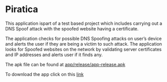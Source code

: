 # Piratica
This application ispart of a test based project which includes carrying out a DNS Spoof attack with the spoofed website having a certificate.

The application checks for possible DNS Spoofing attacks on user’s device and alerts the user if they are being a victim to such attack.
The application looks for Spoofed websites on the network by validating server certificates and IP addresses and alerts user if it finds any.


The apk file can be found at [app/release/app-release.apk](https://github.com/Ashish-Kumar-Singh/Piratica/tree/master/app/release)

To download the app click on this [link](https://github.com/Ashish-Kumar-Singh/Piratica/raw/master/app/release/app-release.apk)
